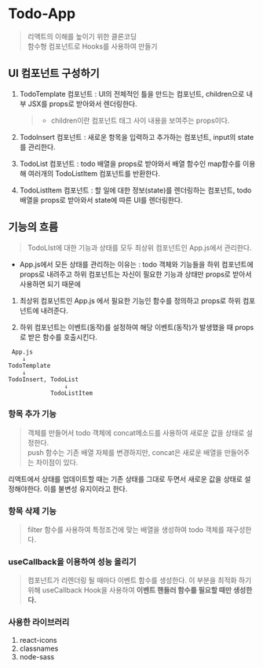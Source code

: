 # Todo-App

> 리액트의 이해를 높이기 위한 클론코딩  
> 함수형 컴포넌트로 Hooks를 사용하여 만들기

## UI 컴포넌트 구성하기

1. TodoTemplate 컴포넌트 : UI의 전체적인 틀을 만드는 컴포넌트, children으로 내부 JSX를 props로 받아와서 렌더링한다.

   > - children이란 컴포넌트 태그 사이 내용을 보여주는 props이다.

2. TodoInsert 컴포넌트 : 새로운 항목을 입력하고 추가하는 컴포넌트, input의 state를 관리한다.

3. TodoList 컴포넌트 : todo 배열을 props로 받아와서 배열 함수인 map함수를 이용해 여러개의 TodoListItem 컴포넌트를 반환한다.

4. TodoListItem 컴포넌트 : 할 일에 대한 정보(state)를 렌더링하는 컴포넌트, todo 배열을 props로 받아와서 state에 따른 UI를 렌더링한다.

## 기능의 흐름

> TodoLIst에 대한 기능과 상태를 모두 최상위 컴포넌트인 App.js에서 관리한다.

- App.js에서 모든 상태를 관리하는 이유는 : todo 객체와 기능들을 하위 컴포넌트에 props로 내려주고 하위 컴포넌트는 자신이 필요한 기능과 상태만 props로 받아서 사용하면 되기 때문에

1. 최상위 컴포넌트인 App.js 에서 필요한 기능인 함수를 정의하고 props로 하위 컴포넌트에 내려준다.

2. 하위 컴포넌트는 이벤트(동작)를 설정하여 해당 이벤트(동작)가 발생했을 때 props로 받은 함수를 호출시킨다.

```
 App.js
    ↓
TodoTemplate
    ↓
TodoInsert, TodoList
                ↓
            TodoListItem
```

### 항목 추가 기능

> 객체를 만들어서 todo 객체에 concat메소드를 사용하여 새로운 값을 상태로 설정한다.  
> push 함수는 기존 배열 자체를 변경하지만, concat은 새로운 배열을 만들어주는 차이점이 있다.

리액트에서 상태를 업데이트할 때는 기존 상태를 그대로 두면서 새로운 값을 상태로 설정해야한다. 이를 불변성 유지이라고 한다.

### 항목 삭제 기능

> filter 함수를 사용하여 특정조건에 맞는 배열을 생성하여 todo 객체를 재구성한다.

### useCallback을 이용하여 성능 올리기

> 컴포넌트가 리렌더링 될 때마다 이벤트 함수를 생성한다. 이 부분을 최적화 하기위해 useCallback Hook을 사용하여 **이벤트 핸들러 함수를 필요할 때만 생성한다.**

### 사용한 라이브러리

1. react-icons
2. classnames
3. node-sass
